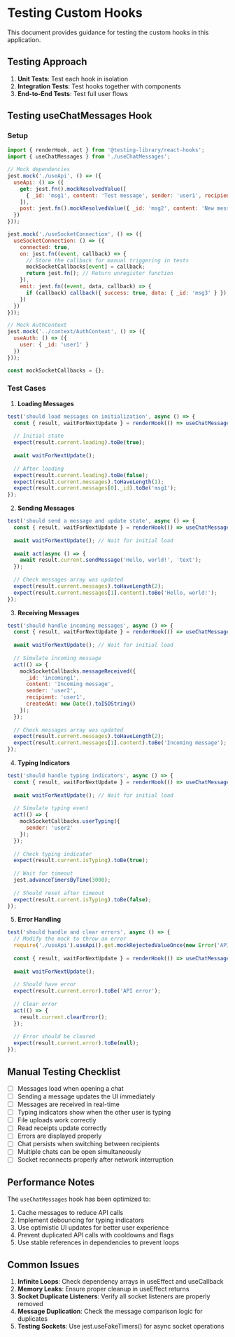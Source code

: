 # Testing Custom Hooks

This document provides guidance for testing the custom hooks in this application.

## Testing Approach

1. **Unit Tests**: Test each hook in isolation
2. **Integration Tests**: Test hooks together with components
3. **End-to-End Tests**: Test full user flows

## Testing useChatMessages Hook

### Setup

```javascript
import { renderHook, act } from '@testing-library/react-hooks';
import { useChatMessages } from './useChatMessages';

// Mock dependencies
jest.mock('./useApi', () => ({
  useApi: () => ({
    get: jest.fn().mockResolvedValue([
      { _id: 'msg1', content: 'Test message', sender: 'user1', recipient: 'user2' }
    ]),
    post: jest.fn().mockResolvedValue({ _id: 'msg2', content: 'New message' })
  })
}));

jest.mock('./useSocketConnection', () => ({
  useSocketConnection: () => ({
    connected: true,
    on: jest.fn((event, callback) => {
      // Store the callback for manual triggering in tests
      mockSocketCallbacks[event] = callback;
      return jest.fn(); // Return unregister function
    }),
    emit: jest.fn((event, data, callback) => {
      if (callback) callback({ success: true, data: { _id: 'msg3' } });
    })
  })
}));

// Mock AuthContext
jest.mock('../context/AuthContext', () => ({
  useAuth: () => ({
    user: { _id: 'user1' }
  })
}));

const mockSocketCallbacks = {};
```

### Test Cases

1. **Loading Messages**

```javascript
test('should load messages on initialization', async () => {
  const { result, waitForNextUpdate } = renderHook(() => useChatMessages('user2'));
  
  // Initial state
  expect(result.current.loading).toBe(true);
  
  await waitForNextUpdate();
  
  // After loading
  expect(result.current.loading).toBe(false);
  expect(result.current.messages).toHaveLength(1);
  expect(result.current.messages[0]._id).toBe('msg1');
});
```

2. **Sending Messages**

```javascript
test('should send a message and update state', async () => {
  const { result, waitForNextUpdate } = renderHook(() => useChatMessages('user2'));
  
  await waitForNextUpdate(); // Wait for initial load
  
  await act(async () => {
    await result.current.sendMessage('Hello, world!', 'text');
  });
  
  // Check messages array was updated
  expect(result.current.messages).toHaveLength(2);
  expect(result.current.messages[1].content).toBe('Hello, world!');
});
```

3. **Receiving Messages**

```javascript
test('should handle incoming messages', async () => {
  const { result, waitForNextUpdate } = renderHook(() => useChatMessages('user2'));
  
  await waitForNextUpdate(); // Wait for initial load
  
  // Simulate incoming message
  act(() => {
    mockSocketCallbacks.messageReceived({
      _id: 'incoming1',
      content: 'Incoming message',
      sender: 'user2',
      recipient: 'user1',
      createdAt: new Date().toISOString()
    });
  });
  
  // Check messages array was updated
  expect(result.current.messages).toHaveLength(2);
  expect(result.current.messages[1].content).toBe('Incoming message');
});
```

4. **Typing Indicators**

```javascript
test('should handle typing indicators', async () => {
  const { result, waitForNextUpdate } = renderHook(() => useChatMessages('user2'));
  
  await waitForNextUpdate(); // Wait for initial load
  
  // Simulate typing event
  act(() => {
    mockSocketCallbacks.userTyping({
      sender: 'user2'
    });
  });
  
  // Check typing indicator
  expect(result.current.isTyping).toBe(true);
  
  // Wait for timeout
  jest.advanceTimersByTime(3000);
  
  // Should reset after timeout
  expect(result.current.isTyping).toBe(false);
});
```

5. **Error Handling**

```javascript
test('should handle and clear errors', async () => {
  // Modify the mock to throw an error
  require('./useApi').useApi().get.mockRejectedValueOnce(new Error('API error'));
  
  const { result, waitForNextUpdate } = renderHook(() => useChatMessages('user2'));
  
  await waitForNextUpdate();
  
  // Should have error
  expect(result.current.error).toBe('API error');
  
  // Clear error
  act(() => {
    result.current.clearError();
  });
  
  // Error should be cleared
  expect(result.current.error).toBe(null);
});
```

## Manual Testing Checklist

- [ ] Messages load when opening a chat
- [ ] Sending a message updates the UI immediately
- [ ] Messages are received in real-time
- [ ] Typing indicators show when the other user is typing
- [ ] File uploads work correctly
- [ ] Read receipts update correctly
- [ ] Errors are displayed properly
- [ ] Chat persists when switching between recipients
- [ ] Multiple chats can be open simultaneously
- [ ] Socket reconnects properly after network interruption

## Performance Notes

The `useChatMessages` hook has been optimized to:

1. Cache messages to reduce API calls
2. Implement debouncing for typing indicators
3. Use optimistic UI updates for better user experience
4. Prevent duplicated API calls with cooldowns and flags
5. Use stable references in dependencies to prevent loops

## Common Issues

1. **Infinite Loops**: Check dependency arrays in useEffect and useCallback
2. **Memory Leaks**: Ensure proper cleanup in useEffect returns
3. **Socket Duplicate Listeners**: Verify all socket listeners are properly removed
4. **Message Duplication**: Check the message comparison logic for duplicates
5. **Testing Sockets**: Use jest.useFakeTimers() for async socket operations
